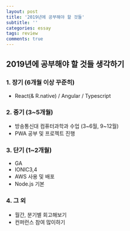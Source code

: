 ```yaml
---
layout: post
title: '2019년에 공부해야 할 것들'
subtitle: ''
categories: essay
tags: review
comments: true
---
```


## 2019년에 공부해야 할 것들 생각하기



### 1. 장기 (6개월 이상 꾸준히)

- React(& R.native) / Angular / Typescript



### 2. 중기 (3~5개월)

- 방송통신대 컴퓨터과학과 수업 (3~6월, 9~12월)
- PWA 공부 및 프로젝트 진행



### 3. 단기 (1~2개월)

- GA
- IONIC3,4 
- AWS 사용 및 배포
- Node.js 기본



### 4. 그 외

- 월간, 분기별 회고해보기
- 컨퍼런스 참여 많이하기
